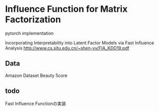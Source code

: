 # Influence Function for Matrix Factorization
pytorch implementation

Incorporating Interpretability into Latent Factor Models via Fast Influence Analysis
http://www.cs.sjtu.edu.cn/~shen-yy/FIA_KDD19.pdf

## Data
Amazon Dataset Beauty 5core

## todo
Fast Influence Functionの実装